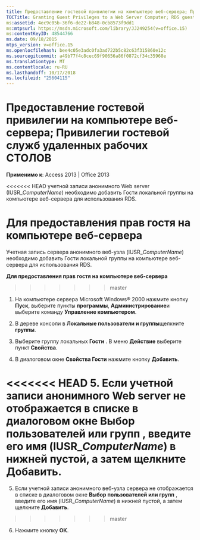 ```yaml
---
title: Предоставление гостевой привилегии на компьютере веб-сервера; Привилегии гостевой служб удаленных рабочих СТОЛОВ
TOCTitle: Granting Guest Privileges to a Web Server Computer; RDS guest privileges
ms:assetid: 4ec9c05b-36f6-de22-b848-0cb8573f9dd1
ms:mtpsurl: https://msdn.microsoft.com/library/JJ249254(v=office.15)
ms:contentKeyID: 48544766
ms.date: 09/18/2015
mtps_version: v=office.15
ms.openlocfilehash: bee4c05e3adc0fa3ad722b5c82c63f315860e12c
ms.sourcegitcommit: a49b77f4c8cec69f90656a86f0872cf34c35968e
ms.translationtype: MT
ms.contentlocale: ru-RU
ms.lasthandoff: 10/17/2018
ms.locfileid: "25604115"
---
```

# <a name="granting-guest-privileges-to-a-web-server-computer-rds-guest-privileges"></a>Предоставление гостевой привилегии на компьютере веб-сервера; Привилегии гостевой служб удаленных рабочих СТОЛОВ 


**Применимо к**: Access 2013 | Office 2013

<<<<<<< HEAD учетной записи анонимного Web server (IUSR\_*ComputerName*) необходимо добавить Гости локальной группы на компьютере веб-сервера для использования RDS.

<a name="to-grant-guest-privileges-to-a-web-server-computer"></a>**Для предоставления прав гостя на компьютере веб-сервера**
=======
Учетная запись сервера анонимного веб-узла (IUSR\_*ComputerName*) необходимо добавить Гости локальной группы на компьютере веб-сервера для использования RDS.

**Для предоставления прав гостя на компьютере веб-сервера**
>>>>>>> master

1.  На компьютере сервера Microsoft Windows® 2000 нажмите кнопку **Пуск**, выберите пункты **программы**, **Администрирование**и выберите команду **Управление компьютером**.

2.  В дереве консоли в **Локальные пользователи и группы**щелкните **группы**.

3.  Выберите группу локальных **Гости** . В меню **Действие** выберите пункт **Свойства**.

4.  В диалоговом окне **Свойства Гости** нажмите кнопку **Добавить**.

<<<<<<< HEAD
5.  Если учетной записи анонимного Web server не отображается в списке в диалоговом окне **Выбор пользователей или групп** , введите его имя (IUSR\_*ComputerName*) в нижней пустой, а затем щелкните **Добавить**.
=======
5.  Если учетной записи анонимного веб-узла сервера не отображается в списке в диалоговом окне **Выбор пользователей или групп** , введите его имя (IUSR\_*ComputerName*) в нижней пустой, а затем щелкните **Добавить**.
>>>>>>> master

6.  Нажмите кнопку **ОК**.

